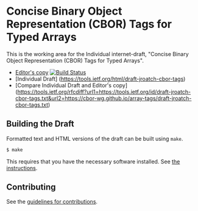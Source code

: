 # Concise Binary Object Representation (CBOR) Tags for Typed Arrays

This is the working area for the Individual internet-draft, "Concise Binary Object Representation (CBOR) Tags for Typed Arrays".

* [Editor's copy](https://cbor-wg.github.io/array-tags/) [![Build Status](https://travis-ci.org/cbor-wg/array-tags.svg?branch=master)](https://travis-ci.org/cbor-wg/array-tags)
* [Individual Draft] (https://tools.ietf.org/html/draft-jroatch-cbor-tags)
* [Compare Individual Draft and Editor's copy] (https://tools.ietf.org/rfcdiff?url1=https://tools.ietf.org/id/draft-jroatch-cbor-tags.txt&url2=https://cbor-wg.github.io/array-tags/draft-jroatch-cbor-tags.txt)


## Building the Draft

Formatted text and HTML versions of the draft can be built using `make`.

```sh
$ make
```

This requires that you have the necessary software installed.  See
[the instructions](https://github.com/martinthomson/i-d-template/blob/master/doc/SETUP.md).


## Contributing

See the
[guidelines for contributions](https://github.com/cbor-wg/array-tags/blob/master/CONTRIBUTING.md).
